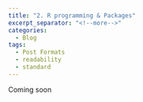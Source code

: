```yaml
---
title: "2. R programming & Packages"
excerpt_separator: "<!--more-->"
categories:
  - Blog
tags:
  - Post Formats
  - readability
  - standard
---
```


Coming soon
